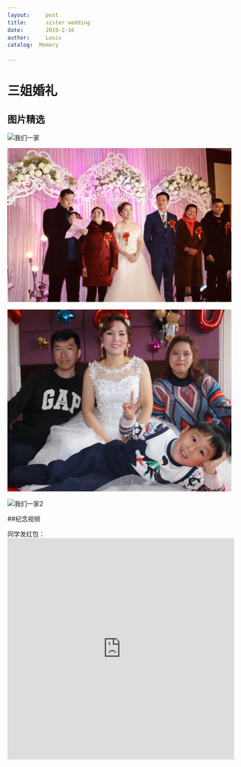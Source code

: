```yaml
---
layout:     post
title:      sister wedding
date:       2019-2-16
author:     Louis
catalog:  Memory

---
```

<!-- MarkdownTOC -->




# 三姐婚礼
## 图片精选

![我们一家](https://github.com/zhu13818202655/zhu13818202655.github.io/raw/master/img/photo1.jpg)

![爸爸讲话](https://github.com/zhu13818202655/zhu13818202655.github.io/raw/master/img/photo2.jpg)

![姐一家](https://github.com/zhu13818202655/zhu13818202655.github.io/raw/master/img/photo3.jpg)

![我们一家2](https://github.com/zhu13818202655/zhu13818202655.github.io/raw/master/img/photo4.jpg)

##纪念视频

 同学发红包：<iframe height=498 width=510 src="http://t.cn/EVXDZxf?m=4340782834386799&u=5426271571" frameborder=0 allowfullscreen></iframe>

